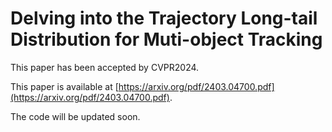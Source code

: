 # Delving into the Trajectory Long-tail Distribution for Muti-object Tracking
This paper has been accepted by CVPR2024.

This paper is available at [https://arxiv.org/pdf/2403.04700.pdf](https://arxiv.org/pdf/2403.04700.pdf).

The code will be updated soon.

